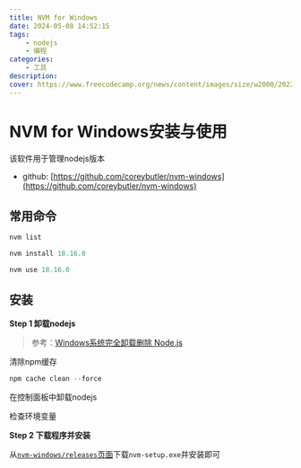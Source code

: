 ```yaml
---
title: NVM for Windows
date: 2024-05-08 14:52:15
tags:
    - nodejs
    - 编程
categories:
    - 工具
description:
cover: https://www.freecodecamp.org/news/content/images/size/w2000/2022/08/nvmWindows.png
---
```


# NVM for Windows安装与使用

该软件用于管理nodejs版本

- github: [https://github.com/coreybutler/nvm-windows](https://github.com/coreybutler/nvm-windows)

## 常用命令

```powershell
nvm list
```

```powershell
nvm install 18.16.0
```

```powershell
nvm use 18.16.0
```

## 安装

**Step 1 卸载nodejs**

> 参考：[Windows系统完全卸载删除 Node.js](https://blog.csdn.net/dgfdhgghd/article/details/123356831)

清除npm缓存

```powershell
npm cache clean --force
```

在控制面板中卸载nodejs

检查环境变量

**Step 2 下载程序并安装**

从[`nvm-windows/releases`页面](https://github.com/coreybutler/nvm-windows/releases)下载`nvm-setup.exe`并安装即可
